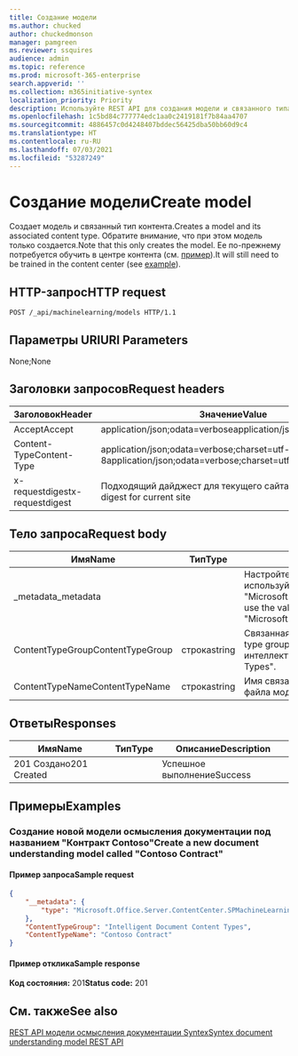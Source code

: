 ```yaml
---
title: Создание модели
ms.author: chucked
author: chuckedmonson
manager: pamgreen
ms.reviewer: ssquires
audience: admin
ms.topic: reference
ms.prod: microsoft-365-enterprise
search.appverid: ''
ms.collection: m365initiative-syntex
localization_priority: Priority
description: Используйте REST API для создания модели и связанного типа контента.
ms.openlocfilehash: 1c5bd84c777774edc1aa0c2419181f7b84aa4707
ms.sourcegitcommit: 4886457c0d4248407bddec56425dba50bb60d9c4
ms.translationtype: HT
ms.contentlocale: ru-RU
ms.lasthandoff: 07/03/2021
ms.locfileid: "53287249"
---
```

# <a name="create-model"></a><span data-ttu-id="2c9be-103">Создание модели</span><span class="sxs-lookup"><span data-stu-id="2c9be-103">Create model</span></span>

<span data-ttu-id="2c9be-104">Создает модель и связанный тип контента.</span><span class="sxs-lookup"><span data-stu-id="2c9be-104">Creates a model and its associated content type.</span></span> <span data-ttu-id="2c9be-105">Обратите внимание, что при этом модель только создается.</span><span class="sxs-lookup"><span data-stu-id="2c9be-105">Note that this only creates the model.</span></span> <span data-ttu-id="2c9be-106">Ее по-прежнему потребуется обучить в центре контента (см. [пример](rest-createmodel-method.md#examples)).</span><span class="sxs-lookup"><span data-stu-id="2c9be-106">It will still need to be trained in the content center (see [example](rest-createmodel-method.md#examples)).</span></span>

## <a name="http-request"></a><span data-ttu-id="2c9be-107">HTTP-запрос</span><span class="sxs-lookup"><span data-stu-id="2c9be-107">HTTP request</span></span>

```http
POST /_api/machinelearning/models HTTP/1.1
```
## <a name="uri-parameters"></a><span data-ttu-id="2c9be-108">Параметры URI</span><span class="sxs-lookup"><span data-stu-id="2c9be-108">URI Parameters</span></span>

<span data-ttu-id="2c9be-109">None;</span><span class="sxs-lookup"><span data-stu-id="2c9be-109">None</span></span>

## <a name="request-headers"></a><span data-ttu-id="2c9be-110">Заголовки запросов</span><span class="sxs-lookup"><span data-stu-id="2c9be-110">Request headers</span></span>

| <span data-ttu-id="2c9be-111">Заголовок</span><span class="sxs-lookup"><span data-stu-id="2c9be-111">Header</span></span> | <span data-ttu-id="2c9be-112">Значение</span><span class="sxs-lookup"><span data-stu-id="2c9be-112">Value</span></span> |
|--------|-------|
|<span data-ttu-id="2c9be-113">Accept</span><span class="sxs-lookup"><span data-stu-id="2c9be-113">Accept</span></span>|<span data-ttu-id="2c9be-114">application/json;odata=verbose</span><span class="sxs-lookup"><span data-stu-id="2c9be-114">application/json;odata=verbose</span></span>|
|<span data-ttu-id="2c9be-115">Content-Type</span><span class="sxs-lookup"><span data-stu-id="2c9be-115">Content-Type</span></span>|<span data-ttu-id="2c9be-116">application/json;odata=verbose;charset=utf-8</span><span class="sxs-lookup"><span data-stu-id="2c9be-116">application/json;odata=verbose;charset=utf-8</span></span>|
|<span data-ttu-id="2c9be-117">x-requestdigest</span><span class="sxs-lookup"><span data-stu-id="2c9be-117">x-requestdigest</span></span>|<span data-ttu-id="2c9be-118">Подходящий дайджест для текущего сайта</span><span class="sxs-lookup"><span data-stu-id="2c9be-118">The appropriate digest for current site</span></span>|

## <a name="request-body"></a><span data-ttu-id="2c9be-119">Тело запроса</span><span class="sxs-lookup"><span data-stu-id="2c9be-119">Request body</span></span>

|<span data-ttu-id="2c9be-120">Имя</span><span class="sxs-lookup"><span data-stu-id="2c9be-120">Name</span></span>    |<span data-ttu-id="2c9be-121">Тип</span><span class="sxs-lookup"><span data-stu-id="2c9be-121">Type</span></span>   |<span data-ttu-id="2c9be-122">Описание</span><span class="sxs-lookup"><span data-stu-id="2c9be-122">Description</span></span> |
|--------|-------|------------|
|<span data-ttu-id="2c9be-123">_metadata</span><span class="sxs-lookup"><span data-stu-id="2c9be-123">_metadata</span></span>|  |<span data-ttu-id="2c9be-124">Настройте метаданные объекта в SPO.</span><span class="sxs-lookup"><span data-stu-id="2c9be-124">Set the object meta on the SPO.</span></span> <span data-ttu-id="2c9be-125">Всегда используйте значение {"type": "Microsoft.Office.Server.ContentCenter.SPMachineLearningModelEntityData"}.</span><span class="sxs-lookup"><span data-stu-id="2c9be-125">Always use the value: {"type": "Microsoft.Office.Server.ContentCenter.SPMachineLearningModelEntityData"}.</span></span> |
|<span data-ttu-id="2c9be-126">ContentTypeGroup</span><span class="sxs-lookup"><span data-stu-id="2c9be-126">ContentTypeGroup</span></span>|<span data-ttu-id="2c9be-127">строка</span><span class="sxs-lookup"><span data-stu-id="2c9be-127">string</span></span>|<span data-ttu-id="2c9be-128">Связанная группа типов контента, относящаяся к модели.</span><span class="sxs-lookup"><span data-stu-id="2c9be-128">The associated content type group associated with the model.</span></span> <span data-ttu-id="2c9be-129">По умолчанию используется значение "Типы интеллектуального контента документа".</span><span class="sxs-lookup"><span data-stu-id="2c9be-129">Defaulted to "Intelligent Document Content Types".</span></span>|
|<span data-ttu-id="2c9be-130">ContentTypeName</span><span class="sxs-lookup"><span data-stu-id="2c9be-130">ContentTypeName</span></span>|<span data-ttu-id="2c9be-131">строка</span><span class="sxs-lookup"><span data-stu-id="2c9be-131">string</span></span>|<span data-ttu-id="2c9be-132">Имя связанного типа контента.</span><span class="sxs-lookup"><span data-stu-id="2c9be-132">The associated content type name.</span></span> <span data-ttu-id="2c9be-133">У созданного файла модели будет такое же имя.</span><span class="sxs-lookup"><span data-stu-id="2c9be-133">The created model file will have the same name.</span></span>|

## <a name="responses"></a><span data-ttu-id="2c9be-134">Ответы</span><span class="sxs-lookup"><span data-stu-id="2c9be-134">Responses</span></span>

| <span data-ttu-id="2c9be-135">Имя</span><span class="sxs-lookup"><span data-stu-id="2c9be-135">Name</span></span>   | <span data-ttu-id="2c9be-136">Тип</span><span class="sxs-lookup"><span data-stu-id="2c9be-136">Type</span></span>  | <span data-ttu-id="2c9be-137">Описание</span><span class="sxs-lookup"><span data-stu-id="2c9be-137">Description</span></span>|
|--------|-------|------------|
|<span data-ttu-id="2c9be-138">201 Создано</span><span class="sxs-lookup"><span data-stu-id="2c9be-138">201 Created</span></span>| |<span data-ttu-id="2c9be-139">Успешное выполнение</span><span class="sxs-lookup"><span data-stu-id="2c9be-139">Success</span></span>|

## <a name="examples"></a><span data-ttu-id="2c9be-140">Примеры</span><span class="sxs-lookup"><span data-stu-id="2c9be-140">Examples</span></span>

### <a name="create-a-new-document-understanding-model-called-contoso-contract"></a><span data-ttu-id="2c9be-141">Создание новой модели осмысления документации под названием "Контракт Contoso"</span><span class="sxs-lookup"><span data-stu-id="2c9be-141">Create a new document understanding model called "Contoso Contract"</span></span>

#### <a name="sample-request"></a><span data-ttu-id="2c9be-142">Пример запроса</span><span class="sxs-lookup"><span data-stu-id="2c9be-142">Sample request</span></span>

```json
{
    "__metadata": {
        "type": "Microsoft.Office.Server.ContentCenter.SPMachineLearningModelEntityData"
    },
    "ContentTypeGroup": "Intelligent Document Content Types",
    "ContentTypeName": "Contoso Contract"
}
```

#### <a name="sample-response"></a><span data-ttu-id="2c9be-143">Пример отклика</span><span class="sxs-lookup"><span data-stu-id="2c9be-143">Sample response</span></span>

<span data-ttu-id="2c9be-144">**Код состояния:** 201</span><span class="sxs-lookup"><span data-stu-id="2c9be-144">**Status code:** 201</span></span>

## <a name="see-also"></a><span data-ttu-id="2c9be-145">См. также</span><span class="sxs-lookup"><span data-stu-id="2c9be-145">See also</span></span>

[<span data-ttu-id="2c9be-146">REST API модели осмысления документации Syntex</span><span class="sxs-lookup"><span data-stu-id="2c9be-146">Syntex document understanding model REST API</span></span>](syntex-model-rest-api.md)
